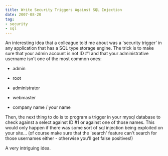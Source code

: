 ```yaml
---
title: Write Security Triggers Against SQL Injection
date: 2007-08-20
tag:
- security
- sql
---
```

An interesting idea that a colleague told me about was a 'security trigger' in any application that has a SQL type storage engine.  The trick is to make sure that your admin account is not ID #1 and that your administrative username isn't one of the most common ones:

<!--more-->

  * admin
	
  * root
	
  * administrator
	
  * webmaster
	
  * company name / your name

Then, the next thing to do is to program a trigger in your mysql database to check against a select against ID #1 or against one of those names.  This would only happen if there was some sort of sql injection being exploited on your site... (of course make sure that the 'search' feature can't search for those usernames either - otherwise you'll get false positives!)

A very intriguing idea.
